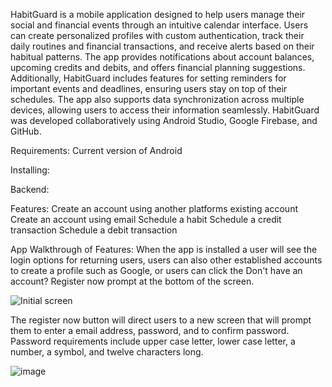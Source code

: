 HabitGuard is a mobile application designed to help users manage their social and financial events through an intuitive calendar interface. Users can create personalized profiles with custom authentication, track their daily routines and financial transactions, and receive alerts based on their habitual patterns. The app provides notifications about account balances, upcoming credits and debits, and offers financial planning suggestions. Additionally, HabitGuard includes features for setting reminders for important events and deadlines, ensuring users stay on top of their schedules. The app also supports data synchronization across multiple devices, allowing users to access their information seamlessly. HabitGuard was developed collaboratively using Android Studio, Google Firebase, and GitHub.

Requirements:
Current version of Android

Installing:


Backend:


Features:
Create an account using another platforms existing account
Create an account using email
Schedule a habit
Schedule a credit transaction
Schedule a debit transaction




App Walkthrough of Features:
When the app is installed a user will see the login options for returning users, users can also other established accounts to create a profile such as Google, or users can click the Don't have an account? Register now prompt at the bottom of the screen. 

![Initial screen](https://github.com/user-attachments/assets/e48adb71-5a6c-40e5-a82e-9b0ffb0dc40f)


The register now button will direct users to a new screen that will prompt them to enter a email address, password, and to confirm password. Password requirements include upper case letter, lower case letter, a number, a symbol, and twelve characters long.

![image](https://github.com/user-attachments/assets/f977c045-00bc-4d9f-8952-7a94248e501f)







